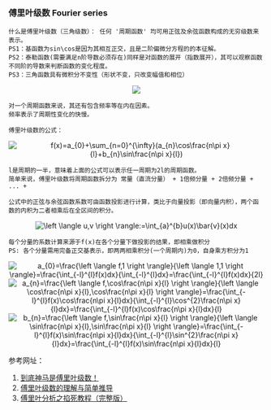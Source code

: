 ### 傅里叶级数 Fourier series

    什么是傅里叶级数（三角级数）： 任何 '周期函数' 均可用正弦及余弦函数构成的无穷级数来表示。
    PS1：基函数为sin\cos是因为其相互正交，且是二阶偏微分方程的的本征解。
    PS2：泰勒函数(需要满足n阶导数必须存在)同样是对函数的展开（指数展开），其可以观察函数不同阶的导数来判断函数的变化程度。
    PS3：三角函数具有微积分不变性（形状不变，只改变幅值和相位） 

<div align=center><img src="https://upload.wikimedia.org/wikipedia/commons/2/2b/Fourier_series_and_transform.gif"/></div>

    对一个周期函数来说，其还有包含频率等在内在因素。
    频率表示了周期性变化的快慢。
    	
    傅里叶级数的公式：
    
<div align=center><img src="https://latex.codecogs.com/gif.latex?f(x)=a_{0}&plus;\sum_{n=0}^{\infty}(a_{n}\cos\frac{n\pi&space;x}{l}&plus;b_{n}\sin\frac{n\pi&space;x}{l})" title="f(x)=a_{0}+\sum_{n=0}^{\infty}(a_{n}\cos\frac{n\pi x}{l}+b_{n}\sin\frac{n\pi x}{l})" /></div>

    l是周期的一半，意味着上面的公式可以表示任一周期为2l的周期函数。
    简单来说，傅里叶级数将周期函数拆分为 常量（直流分量） + 1倍频分量 + 2倍频分量 + ... +
    
    公式中的正弦与余弦函数系数可由函数投影进行计算，类比于向量投影（即向量内积），两个函数的内积为二者相乘后在全区间的积分。
    
<div align=center><img src="https://latex.codecogs.com/gif.latex?\left&space;\langle&space;u,v&space;\right&space;\rangle:=\int_{a}^{b}u(x)\bar{v}(x)dx" title="\left \langle u,v \right \rangle:=\int_{a}^{b}u(x)\bar{v}(x)dx" /></div>

    每个分量的系数计算来源于f(x)在各个分量下做投影的结果，即相乘做积分
    PS: 各个分量需用完备正交基表示，即两两相乘积分(一个周期内)为0，自身乘方积分为1
    
<div align=center><img src="https://latex.codecogs.com/gif.latex?a_{0}=\frac{\left&space;\langle&space;f,1&space;\right&space;\rangle}{\left&space;\langle&space;1,1&space;\right&space;\rangle}=\frac{\int_{-l}^{l}f(x)dx}{\int_{-l}^{l}dx}=\frac{\int_{-l}^{l}f(x)dx}{2l}" title="a_{0}=\frac{\left \langle f,1 \right \rangle}{\left \langle 1,1 \right \rangle}=\frac{\int_{-l}^{l}f(x)dx}{\int_{-l}^{l}dx}=\frac{\int_{-l}^{l}f(x)dx}{2l}" /></div>
<div align=center><img src="https://latex.codecogs.com/gif.latex?a_{n}=\frac{\left&space;\langle&space;f,\cos\frac{n\pi&space;x}{l}&space;\right&space;\rangle}{\left&space;\langle&space;\cos\frac{n\pi&space;x}{l},\cos\frac{n\pi&space;x}{l}&space;\right&space;\rangle}=\frac{\int_{-l}^{l}f(x)\cos\frac{n\pi&space;x}{l}dx}{\int_{-l}^{l}\cos^{2}\frac{n\pi&space;x}{l}dx}=\frac{\int_{-l}^{l}f(x)\cos\frac{n\pi&space;x}{l}dx}{l}" title="a_{n}=\frac{\left \langle f,\cos\frac{n\pi x}{l} \right \rangle}{\left \langle \cos\frac{n\pi x}{l},\cos\frac{n\pi x}{l} \right \rangle}=\frac{\int_{-l}^{l}f(x)\cos\frac{n\pi x}{l}dx}{\int_{-l}^{l}\cos^{2}\frac{n\pi x}{l}dx}=\frac{\int_{-l}^{l}f(x)\cos\frac{n\pi x}{l}dx}{l}" /></div>
<div align=center><img src="https://latex.codecogs.com/gif.latex?b_{n}=\frac{\left&space;\langle&space;f,\sin\frac{n\pi&space;x}{l}&space;\right&space;\rangle}{\left&space;\langle&space;\sin\frac{n\pi&space;x}{l},\sin\frac{n\pi&space;x}{l}&space;\right&space;\rangle}=\frac{\int_{-l}^{l}f(x)\sin\frac{n\pi&space;x}{l}dx}{\int_{-l}^{l}\sin^{2}\frac{n\pi&space;x}{l}dx}=\frac{\int_{-l}^{l}f(x)\sin\frac{n\pi&space;x}{l}dx}{l}" title="b_{n}=\frac{\left \langle f,\sin\frac{n\pi x}{l} \right \rangle}{\left \langle \sin\frac{n\pi x}{l},\sin\frac{n\pi x}{l} \right \rangle}=\frac{\int_{-l}^{l}f(x)\sin\frac{n\pi x}{l}dx}{\int_{-l}^{l}\sin^{2}\frac{n\pi x}{l}dx}=\frac{\int_{-l}^{l}f(x)\sin\frac{n\pi x}{l}dx}{l}" /></div>

参考网址：
1. [到底神马是傅里叶级数！](https://blog.csdn.net/Edin_BlackPoint/article/details/53581902)
2. [傅里叶级数的理解与简单推导](https://blog.csdn.net/constantin_ouc/article/details/78881709)
3. [傅里叶分析之掐死教程（完整版）](https://zhuanlan.zhihu.com/p/19763358)
